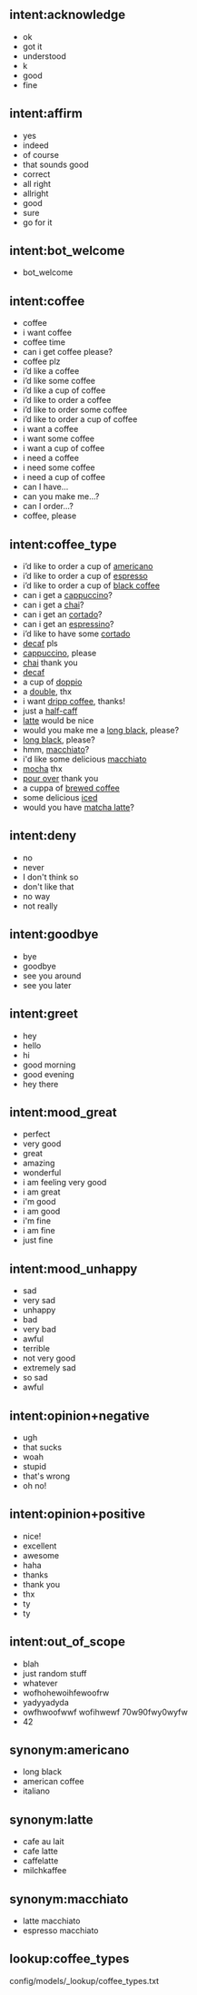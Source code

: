 ## intent:acknowledge
- ok
- got it
- understood
- k
- good
- fine
    

## intent:affirm
- yes
- indeed
- of course
- that sounds good
- correct
- all right
- allright
- good
- sure
- go for it


## intent:bot_welcome
- bot_welcome

## intent:coffee
- coffee
- i want coffee
- coffee time
- can i get coffee please?
- coffee plz
- i’d like a coffee
- i’d like some coffee
- i’d like a cup of coffee
- i’d like to order a coffee
- i’d like to order some coffee
- i’d like to order a cup of coffee
- i want a coffee
- i want some coffee
- i want a cup of coffee
- i need a coffee
- i need some coffee
- i need a cup of coffee
- can I have...
- can you make me...?
- can I order...?
- coffee, please

## intent:coffee_type
- i’d like to order a cup of [americano](coffee_type)
- i’d like to order a cup of [espresso](coffee_type)
- i’d like to order a cup of [black coffee](coffee_type)
- can i get a [cappuccino](coffee_type)?
- can i get a [chai](coffee_type)?
- can i get an [cortado](coffee_type)?
- can i get an [espressino](coffee_type)?
- i’d like to have some [cortado](coffee_type)
- [decaf](coffee_type) pls
- [cappuccino](coffee_type), please
- [chai](coffee_type) thank you
- [decaf](coffee_type)
- a cup of [doppio](coffee_type)
- a [double](coffee_type), thx
- i want [dripp coffee](coffee_type), thanks!
- just a [half-caff](coffee_type)
- [latte](coffee_type) would be nice
- would you make me a [long black](coffee_type), please?
-  [long black](coffee_type), please?
- hmm, [macchiato](coffee_type)?
- i'd like some delicious [macchiato](coffee_type) 
- [mocha](coffee_type) thx
- [pour over](coffee_type) thank you
- a cuppa of [brewed coffee](coffee_type)
- some delicious [iced](coffee_type)
- would you have [matcha latte](coffee_type)?

## intent:deny
- no
- never
- I don't think so
- don't like that
- no way
- not really

## intent:goodbye
- bye
- goodbye
- see you around
- see you later

## intent:greet
- hey
- hello
- hi
- good morning
- good evening
- hey there

## intent:mood_great
- perfect
- very good
- great
- amazing
- wonderful
- i am feeling very good
- i am great
- i'm good
- i am good
- i'm fine
- i am fine
- just fine

## intent:mood_unhappy
- sad
- very sad
- unhappy
- bad
- very bad
- awful
- terrible
- not very good
- extremely sad
- so sad
- awful

## intent:opinion+negative
- ugh
- that sucks
- woah
- stupid
- that's wrong
- oh no!

## intent:opinion+positive
- nice!
- excellent
- awesome
- haha
- thanks
- thank you
- thx
- ty
- ty

## intent:out_of_scope
- blah
- just random stuff
- whatever
- wofhohewoihfewoofrw
- yadyyadyda
- owfhwoofwwf wofihwewf 70w90fwy0wyfw
- 42

## synonym:americano
- long black
- american coffee
- italiano

## synonym:latte
- cafe au lait
- cafe latte
- caffelatte
- milchkaffee

## synonym:macchiato
- latte macchiato
- espresso macchiato

## lookup:coffee_types
config/models/_lookup/coffee_types.txt

